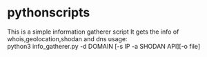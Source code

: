 # pythonscripts

This is a simple information gatherer script
It gets the info of whois,geolocation,shodan and dns
usage: <br />
python3 info_gatherer.py -d DOMAIN [-s IP -a SHODAN API][-o file]

